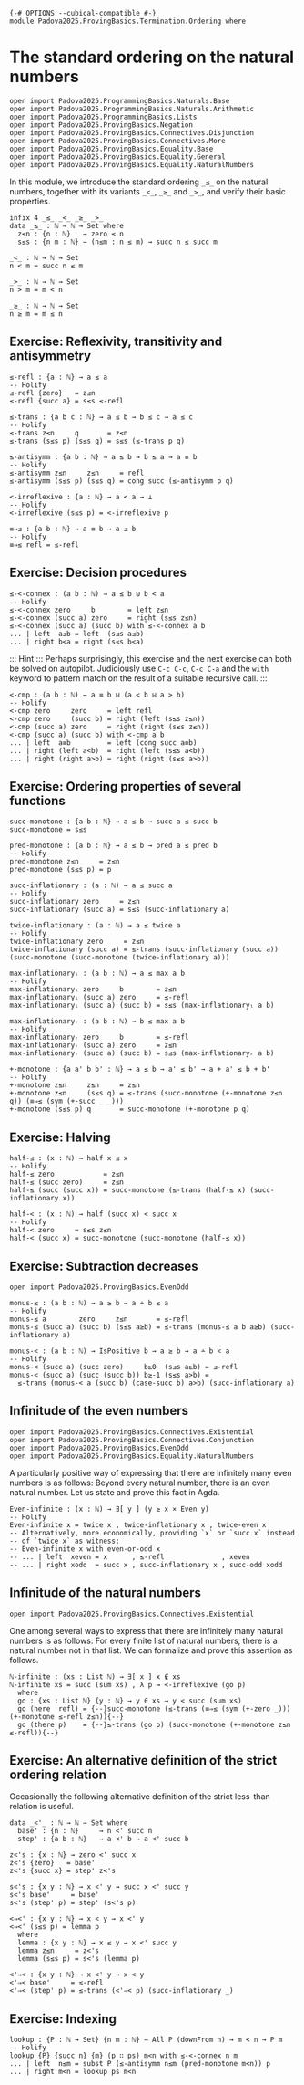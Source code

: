 ```
{-# OPTIONS --cubical-compatible #-}
module Padova2025.ProvingBasics.Termination.Ordering where
```

# The standard ordering on the natural numbers

```
open import Padova2025.ProgrammingBasics.Naturals.Base
open import Padova2025.ProgrammingBasics.Naturals.Arithmetic
open import Padova2025.ProgrammingBasics.Lists
open import Padova2025.ProvingBasics.Negation
open import Padova2025.ProvingBasics.Connectives.Disjunction
open import Padova2025.ProvingBasics.Connectives.More
open import Padova2025.ProvingBasics.Equality.Base
open import Padova2025.ProvingBasics.Equality.General
open import Padova2025.ProvingBasics.Equality.NaturalNumbers
```

In this module, we introduce the standard ordering `_≤_` on the
natural numbers, together with its variants `_<_`, `_≥_` and `_>_`,
and verify their basic properties.

```
infix 4 _≤_ _<_ _≥_ _>_
data _≤_ : ℕ → ℕ → Set where
  z≤n : {n : ℕ}   → zero ≤ n
  s≤s : {n m : ℕ} → (n≤m : n ≤ m) → succ n ≤ succ m

_<_ : ℕ → ℕ → Set
n < m = succ n ≤ m

_>_ : ℕ → ℕ → Set
n > m = m < n

_≥_ : ℕ → ℕ → Set
n ≥ m = m ≤ n
```


## Exercise: Reflexivity, transitivity and antisymmetry

```
≤-refl : {a : ℕ} → a ≤ a
-- Holify
≤-refl {zero}   = z≤n
≤-refl {succ a} = s≤s ≤-refl
```

```
≤-trans : {a b c : ℕ} → a ≤ b → b ≤ c → a ≤ c
-- Holify
≤-trans z≤n     q       = z≤n
≤-trans (s≤s p) (s≤s q) = s≤s (≤-trans p q)
```

```
≤-antisymm : {a b : ℕ} → a ≤ b → b ≤ a → a ≡ b
-- Holify
≤-antisymm z≤n     z≤n     = refl
≤-antisymm (s≤s p) (s≤s q) = cong succ (≤-antisymm p q)
```

```
<-irreflexive : {a : ℕ} → a < a → ⊥
-- Holify
<-irreflexive (s≤s p) = <-irreflexive p
```

```
≡⇒≤ : {a b : ℕ} → a ≡ b → a ≤ b
-- Holify
≡⇒≤ refl = ≤-refl
```


## Exercise: Decision procedures

```
≤-<-connex : (a b : ℕ) → a ≤ b ⊎ b < a
-- Holify
≤-<-connex zero     b        = left z≤n
≤-<-connex (succ a) zero     = right (s≤s z≤n)
≤-<-connex (succ a) (succ b) with ≤-<-connex a b
... | left  a≤b = left  (s≤s a≤b)
... | right b<a = right (s≤s b<a)
```

::: Hint :::
Perhaps surprisingly, this exercise and the next exercise can both be
solved on autopilot. Judiciously use `C-c C-c`, `C-c C-a` and the
`with` keyword to pattern match on the result of a suitable recursive
call.
:::

```
<-cmp : (a b : ℕ) → a ≡ b ⊎ (a < b ⊎ a > b)
-- Holify
<-cmp zero     zero     = left refl
<-cmp zero     (succ b) = right (left (s≤s z≤n))
<-cmp (succ a) zero     = right (right (s≤s z≤n))
<-cmp (succ a) (succ b) with <-cmp a b
... | left  a≡b         = left (cong succ a≡b)
... | right (left a<b)  = right (left (s≤s a<b))
... | right (right a>b) = right (right (s≤s a>b))
```


## Exercise: Ordering properties of several functions

```
succ-monotone : {a b : ℕ} → a ≤ b → succ a ≤ succ b
succ-monotone = s≤s
```

```
pred-monotone : {a b : ℕ} → a ≤ b → pred a ≤ pred b
-- Holify
pred-monotone z≤n     = z≤n
pred-monotone (s≤s p) = p
```

```
succ-inflationary : (a : ℕ) → a ≤ succ a
-- Holify
succ-inflationary zero     = z≤n
succ-inflationary (succ a) = s≤s (succ-inflationary a)
```

```
twice-inflationary : (a : ℕ) → a ≤ twice a
-- Holify
twice-inflationary zero     = z≤n
twice-inflationary (succ a) = ≤-trans (succ-inflationary (succ a)) (succ-monotone (succ-monotone (twice-inflationary a)))
```

```
max-inflationaryₗ : (a b : ℕ) → a ≤ max a b
-- Holify
max-inflationaryₗ zero     b        = z≤n
max-inflationaryₗ (succ a) zero     = ≤-refl
max-inflationaryₗ (succ a) (succ b) = s≤s (max-inflationaryₗ a b)
```

```
max-inflationaryᵣ : (a b : ℕ) → b ≤ max a b
-- Holify
max-inflationaryᵣ zero     b        = ≤-refl
max-inflationaryᵣ (succ a) zero     = z≤n
max-inflationaryᵣ (succ a) (succ b) = s≤s (max-inflationaryᵣ a b)
```

```
+-monotone : {a a' b b' : ℕ} → a ≤ b → a' ≤ b' → a + a' ≤ b + b'
-- Holify
+-monotone z≤n     z≤n     = z≤n
+-monotone z≤n     (s≤s q) = ≤-trans (succ-monotone (+-monotone z≤n q)) (≡⇒≤ (sym (+-succ _ _)))
+-monotone (s≤s p) q       = succ-monotone (+-monotone p q)
```


## Exercise: Halving

```
half-≤ : (x : ℕ) → half x ≤ x
-- Holify
half-≤ zero            = z≤n
half-≤ (succ zero)     = z≤n
half-≤ (succ (succ x)) = succ-monotone (≤-trans (half-≤ x) (succ-inflationary x))
```

```
half-< : (x : ℕ) → half (succ x) < succ x
-- Holify
half-< zero     = s≤s z≤n
half-< (succ x) = succ-monotone (succ-monotone (half-≤ x))
```


## Exercise: Subtraction decreases

```
open import Padova2025.ProvingBasics.EvenOdd
```

```
monus-≤ : (a b : ℕ) → a ≥ b → a ∸ b ≤ a
-- Holify
monus-≤ a        zero     z≤n       = ≤-refl
monus-≤ (succ a) (succ b) (s≤s a≥b) = ≤-trans (monus-≤ a b a≥b) (succ-inflationary a)
```

```
monus-< : (a b : ℕ) → IsPositive b → a ≥ b → a ∸ b < a
-- Holify
monus-< (succ a) (succ zero)     b≥0  (s≤s a≥b) = ≤-refl
monus-< (succ a) (succ (succ b)) b≥-1 (s≤s a>b) =
  ≤-trans (monus-< a (succ b) (case-succ b) a>b) (succ-inflationary a)
```


## Infinitude of the even numbers

```
open import Padova2025.ProvingBasics.Connectives.Existential
open import Padova2025.ProvingBasics.Connectives.Conjunction
open import Padova2025.ProvingBasics.EvenOdd
open import Padova2025.ProvingBasics.Equality.NaturalNumbers
```

A particularly positive way of expressing that there are infinitely
many even numbers is as follows: Beyond every natural number, there is
an even natural number. Let us state and prove this fact in Agda.

```
Even-infinite : (x : ℕ) → ∃[ y ] (y ≥ x × Even y)
-- Holify
Even-infinite x = twice x , twice-inflationary x , twice-even x
-- Alternatively, more economically, providing `x` or `succ x` instead
-- of `twice x` as witness:
-- Even-infinite x with even-or-odd x
-- ... | left  xeven = x      , ≤-refl              , xeven
-- ... | right xodd  = succ x , succ-inflationary x , succ-odd xodd
```


## Infinitude of the natural numbers

```
open import Padova2025.ProvingBasics.Connectives.Existential
```

One among several ways to express that there are infinitely many
natural numbers is as follows: For every finite list of natural
numbers, there is a natural number not in that list. We can formalize
and prove this assertion as follows.

```
ℕ-infinite : (xs : List ℕ) → ∃[ x ] x ∉ xs
ℕ-infinite xs = succ (sum xs) , λ p → <-irreflexive (go p)
  where
  go : {xs : List ℕ} {y : ℕ} → y ∈ xs → y < succ (sum xs)
  go (here  refl) = {--}succ-monotone (≤-trans (≡⇒≤ (sym (+-zero _))) (+-monotone ≤-refl z≤n)){--}
  go (there p)    = {--}≤-trans (go p) (succ-monotone (+-monotone z≤n ≤-refl)){--}
```


## Exercise: An alternative definition of the strict ordering relation

Occasionally the following alternative definition of the strict
less-than relation is useful.

```
data _<'_ : ℕ → ℕ → Set where
  base' : {n : ℕ}     → n <' succ n
  step' : {a b : ℕ}   → a <' b → a <' succ b
```

```
z<'s : {x : ℕ} → zero <' succ x
z<'s {zero}   = base'
z<'s {succ x} = step' z<'s
```

```
s<'s : {x y : ℕ} → x <' y → succ x <' succ y
s<'s base'     = base'
s<'s (step' p) = step' (s<'s p)
```

```
<⇒<' : {x y : ℕ} → x < y → x <' y
<⇒<' (s≤s p) = lemma p
  where
  lemma : {x y : ℕ} → x ≤ y → x <' succ y
  lemma z≤n     = z<'s
  lemma (s≤s p) = s<'s (lemma p)
```

```
<'⇒< : {x y : ℕ} → x <' y → x < y
<'⇒< base'     = ≤-refl
<'⇒< (step' p) = ≤-trans (<'⇒< p) (succ-inflationary _)
```


## Exercise: Indexing

```
lookup : {P : ℕ → Set} {n m : ℕ} → All P (downFrom n) → m < n → P m
-- Holify
lookup {P} {succ n} {m} (p ∷ ps) m<n with ≤-<-connex n m
... | left  n≤m = subst P (≤-antisymm n≤m (pred-monotone m<n)) p
... | right m<n = lookup ps m<n
```
